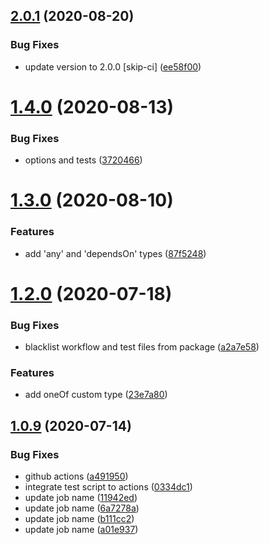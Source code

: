 ## [2.0.1](https://github.com/magna25/jebena/compare/v1.4.0...v2.0.1) (2020-08-20)


### Bug Fixes

* update version to 2.0.0 [skip-ci] ([ee58f00](https://github.com/magna25/jebena/commit/ee58f008313fa9a922521eab0b28c9ac76f259a4))



# [1.4.0](https://github.com/magna25/jebena/compare/v1.3.0...v1.4.0) (2020-08-13)


### Bug Fixes

* options and tests ([3720466](https://github.com/magna25/jebena/commit/3720466f00c0b792a8b37c3d66bf38a69cd49acc))



# [1.3.0](https://github.com/magna25/jebena/compare/v1.2.0...v1.3.0) (2020-08-10)


### Features

* add 'any' and 'dependsOn' types ([87f5248](https://github.com/magna25/jebena/commit/87f52484c32463bf2932e2ab1fffa1c01fdce6f2))



# [1.2.0](https://github.com/magna25/jebena/compare/v1.0.9...v1.2.0) (2020-07-18)


### Bug Fixes

* blacklist workflow and test files from package ([a2a7e58](https://github.com/magna25/jebena/commit/a2a7e58c4704038e64bcbba88e9fed8ce7f82406))


### Features

* add oneOf custom type ([23e7a80](https://github.com/magna25/jebena/commit/23e7a808f6439305c57591c3844450ddddf2d93c))



## [1.0.9](https://github.com/magna25/jebena/compare/v1.0.6...v1.0.9) (2020-07-14)


### Bug Fixes

* github actions ([a491950](https://github.com/magna25/jebena/commit/a491950cb2fae9ffc42447b3c3f243d2140d870f))
* integrate test script to actions ([0334dc1](https://github.com/magna25/jebena/commit/0334dc11e809edca2a3d857b910d2df80cabc6a4))
* update job name ([11942ed](https://github.com/magna25/jebena/commit/11942ed3888637945c1ebbaf7cc6da6a2fa85315))
* update job name ([6a7278a](https://github.com/magna25/jebena/commit/6a7278ab5469275aec8c919316ccb81c6ead407a))
* update job name ([b111cc2](https://github.com/magna25/jebena/commit/b111cc2a94f876473bc0f03ff3178d126f2f3869))
* update job name ([a01e937](https://github.com/magna25/jebena/commit/a01e9375222d0a322bd110ce282d97bab9a97635))



